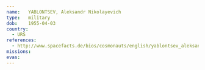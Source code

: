 ```yaml
---
name:	YABLONTSEV, Aleksandr Nikolayevich 
type:	military
dob:	1955-04-03
country:
  - URS
references:
  - http://www.spacefacts.de/bios/cosmonauts/english/yablontsev_aleksandr.htm
missions:
evas:
---
```

